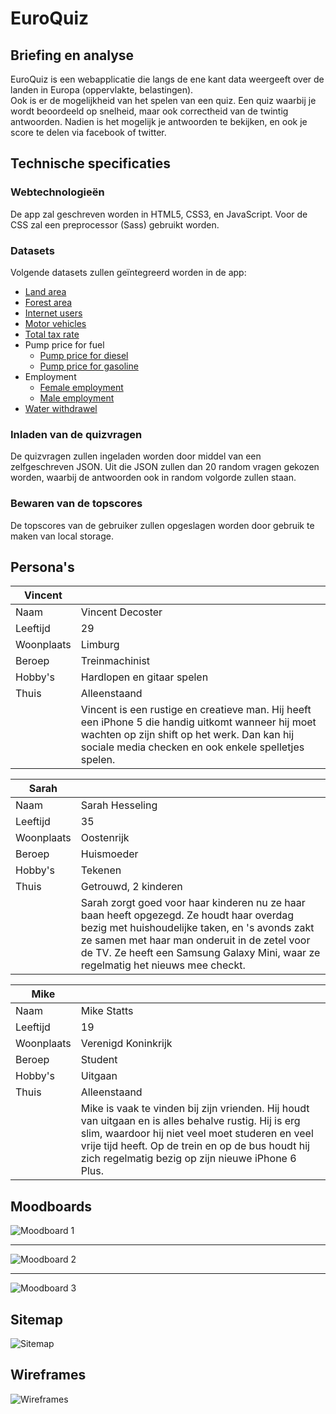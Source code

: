 EuroQuiz
========

Briefing en analyse
-------------------

EuroQuiz is een webapplicatie die langs de ene kant data weergeeft over de landen in Europa (oppervlakte, belastingen).  
Ook is er de mogelijkheid van het spelen van een quiz. Een quiz waarbij je wordt beoordeeld op snelheid, maar ook correctheid van de twintig antwoorden. Nadien is het mogelijk je antwoorden te bekijken, en ook je score te delen via facebook of twitter.

Technische specificaties
------------------------

### Webtechnologieën

De app zal geschreven worden in HTML5, CSS3, en JavaScript. Voor de CSS zal een preprocessor (Sass) gebruikt worden.

### Datasets

Volgende datasets zullen geïntegreerd worden in de app:
* [Land area](http://data.worldbank.org/indicator/AG.LND.TOTL.K2)
* [Forest area](http://data.worldbank.org/indicator/AG.LND.FRST.ZS)
* [Internet users](http://data.worldbank.org/indicator/IT.NET.USER.P2)
* [Motor vehicles](http://data.worldbank.org/indicator/IS.VEH.NVEH.P3)
* [Total tax rate](http://data.worldbank.org/indicator/IC.TAX.TOTL.CP.ZS)
* Pump price for fuel
	* [Pump price for diesel](http://data.worldbank.org/indicator/EP.PMP.DESL.CD)
	* [Pump price for gasoline](http://data.worldbank.org/indicator/EP.PMP.SGAS.CD)
* Employment
	* [Female employment](http://data.worldbank.org/indicator/SL.EMP.TOTL.SP.FE.ZS)
	* [Male employment](http://data.worldbank.org/indicator/SL.EMP.TOTL.SP.MA.ZS)
* [Water withdrawel](http://data.worldbank.org/indicator/ER.H2O.FWTL.ZS)

### Inladen van de quizvragen

De quizvragen zullen ingeladen worden door middel van een zelfgeschreven JSON. Uit die JSON zullen dan 20 random vragen gekozen worden, waarbij de antwoorden ook in random volgorde zullen staan.

### Bewaren van de topscores

De topscores van de gebruiker zullen opgeslagen worden door gebruik te maken van local storage.


Persona's
---------


| Vincent | | 
|---|---| 
| Naam 		| Vincent Decoster 				| 
| Leeftijd 	| 29 							| 
| Woonplaats| Limburg						| 
| Beroep 	| Treinmachinist				| 
| Hobby's 	| Hardlopen en gitaar spelen 	| 
| Thuis		| Alleenstaand 					| 
| 			| Vincent is een rustige en creatieve man. Hij heeft een iPhone 5 die handig uitkomt wanneer hij moet wachten op zijn shift op het werk. Dan kan hij sociale media checken en ook enkele spelletjes spelen. |


| Sarah | |
|---|---|
| Naam 		| Sarah Hesseling 				| 
| Leeftijd 	| 35							| 
| Woonplaats| Oostenrijk					| 
| Beroep 	| Huismoeder					| 
| Hobby's 	| Tekenen 						| 
| Thuis		| Getrouwd, 2 kinderen			| 
| 			| Sarah zorgt goed voor haar kinderen nu ze haar baan heeft opgezegd. Ze houdt haar overdag bezig met huishoudelijke taken, en 's avonds zakt ze samen met haar man onderuit in de zetel voor de TV. Ze heeft een Samsung Galaxy Mini, waar ze regelmatig het nieuws mee checkt.|


| Mike | |
|---|---| 
| Naam 		| Mike Statts 				    | 
| Leeftijd 	| 19							| 
| Woonplaats| Verenigd Koninkrijk			| 
| Beroep 	| Student						| 
| Hobby's 	| Uitgaan 						| 
| Thuis		| Alleenstaand					| 
| 			| Mike is vaak te vinden bij zijn vrienden. Hij houdt van uitgaan en is alles behalve rustig. Hij is erg slim, waardoor hij niet veel moet studeren en veel vrije tijd heeft. Op de trein en op de bus houdt hij zich regelmatig bezig op zijn nieuwe iPhone 6 Plus.|

Moodboards
----------

![Moodboard 1](images/moodboard1.png "Moodboard 1")

---

![Moodboard 2](images/moodboard2.jpg "Moodboard 2")

---

![Moodboard 3](images/moodboard3.jpg "Moodboard 3")

Sitemap
-------

![Sitemap](images/sitemap.png "Sitemap")


Wireframes
----------

![Wireframes](images/wireframes.png "Wireframes")
